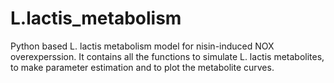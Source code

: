 # L.lactis_metabolism
Python based L. lactis metabolism model for nisin-induced NOX overexperssion.
It contains all the functions to simulate L. lactis metabolites, to make
parameter estimation and to plot the metabolite curves.
